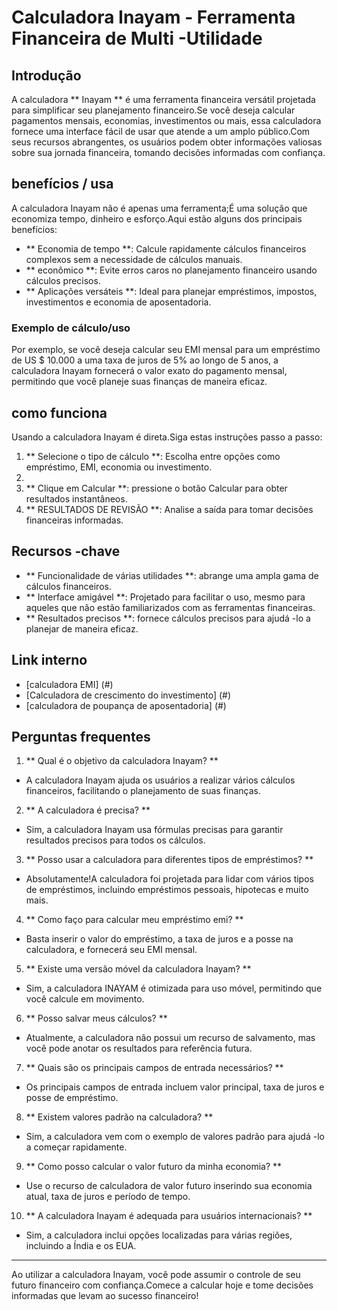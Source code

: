 # Calculadora Inayam - Ferramenta Financeira de Multi -Utilidade

## Introdução
A calculadora ** Inayam ** é uma ferramenta financeira versátil projetada para simplificar seu planejamento financeiro.Se você deseja calcular pagamentos mensais, economias, investimentos ou mais, essa calculadora fornece uma interface fácil de usar que atende a um amplo público.Com seus recursos abrangentes, os usuários podem obter informações valiosas sobre sua jornada financeira, tomando decisões informadas com confiança.

## benefícios / usa
A calculadora Inayam não é apenas uma ferramenta;É uma solução que economiza tempo, dinheiro e esforço.Aqui estão alguns dos principais benefícios:
- ** Economia de tempo **: Calcule rapidamente cálculos financeiros complexos sem a necessidade de cálculos manuais.
- ** econômico **: Evite erros caros no planejamento financeiro usando cálculos precisos.
- ** Aplicações versáteis **: Ideal para planejar empréstimos, impostos, investimentos e economia de aposentadoria.

### Exemplo de cálculo/uso
Por exemplo, se você deseja calcular seu EMI mensal para um empréstimo de US $ 10.000 a uma taxa de juros de 5% ao longo de 5 anos, a calculadora Inayam fornecerá o valor exato do pagamento mensal, permitindo que você planeje suas finanças de maneira eficaz.

## como funciona
Usando a calculadora Inayam é direta.Siga estas instruções passo a passo:
1. ** Selecione o tipo de cálculo **: Escolha entre opções como empréstimo, EMI, economia ou investimento.
2.
3. ** Clique em Calcular **: pressione o botão Calcular para obter resultados instantâneos.
4. ** RESULTADOS DE REVISÃO **: Analise a saída para tomar decisões financeiras informadas.

## Recursos -chave
- ** Funcionalidade de várias utilidades **: abrange uma ampla gama de cálculos financeiros.
- ** Interface amigável **: Projetado para facilitar o uso, mesmo para aqueles que não estão familiarizados com as ferramentas financeiras.
- ** Resultados precisos **: fornece cálculos precisos para ajudá -lo a planejar de maneira eficaz.

## Link interno
- [calculadora EMI] (#)
- [Calculadora de crescimento do investimento] (#)
- [calculadora de poupança de aposentadoria] (#)

## Perguntas frequentes

1. ** Qual é o objetivo da calculadora Inayam? **
- A calculadora Inayam ajuda os usuários a realizar vários cálculos financeiros, facilitando o planejamento de suas finanças.

2. ** A calculadora é precisa? **
- Sim, a calculadora Inayam usa fórmulas precisas para garantir resultados precisos para todos os cálculos.

3. ** Posso usar a calculadora para diferentes tipos de empréstimos? **
- Absolutamente!A calculadora foi projetada para lidar com vários tipos de empréstimos, incluindo empréstimos pessoais, hipotecas e muito mais.

4. ** Como faço para calcular meu empréstimo emi? **
- Basta inserir o valor do empréstimo, a taxa de juros e a posse na calculadora, e fornecerá seu EMI mensal.

5. ** Existe uma versão móvel da calculadora Inayam? **
- Sim, a calculadora INAYAM é otimizada para uso móvel, permitindo que você calcule em movimento.

6. ** Posso salvar meus cálculos? **
- Atualmente, a calculadora não possui um recurso de salvamento, mas você pode anotar os resultados para referência futura.

7. ** Quais são os principais campos de entrada necessários? **
- Os principais campos de entrada incluem valor principal, taxa de juros e posse de empréstimo.

8. ** Existem valores padrão na calculadora? **
- Sim, a calculadora vem com o exemplo de valores padrão para ajudá -lo a começar rapidamente.

9. ** Como posso calcular o valor futuro da minha economia? **
- Use o recurso de calculadora de valor futuro inserindo sua economia atual, taxa de juros e período de tempo.

10. ** A calculadora Inayam é adequada para usuários internacionais? **
- Sim, a calculadora inclui opções localizadas para várias regiões, incluindo a Índia e os EUA.

---

Ao utilizar a calculadora Inayam, você pode assumir o controle de seu futuro financeiro com confiança.Comece a calcular hoje e tome decisões informadas que levam ao sucesso financeiro!